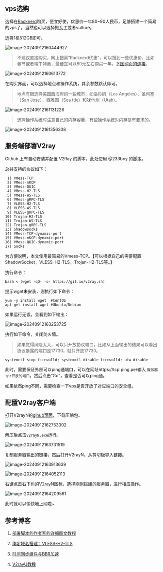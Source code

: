 ## vps选购

选择在[Racknerd](https://www.racknerd.com/kvm-vps)购买，便宜好使，优惠价一年80~90人民币，足够搭建一个简易的vps了。当然也可以选择搬瓦工或者vulture。

选择1核512GB即可。

![image-20240912160444927](https://my-pic.miaops.sbs/2024/09/image-20240912160444927.png)

> 不建议直接购买，网上搜索“Racknerd优惠”，可以搜到一些优惠价，比如春节或者端午特惠，最便宜可以80元左右购买一年。[下图网页的连接](https://walixz.com/racknerd-coupon.html)。

![image-20240912160613772](https://my-pic.miaops.sbs/2024/09/image-20240912160613772.png)

在购买界面，可以选择地点和操作系统，其余参数默认即可。

> 地点有限选择美国西海岸的一些城市，如洛杉矶（Los Angeles）、圣何塞（San Jose）、西雅图（Sea ttle）和犹他州（Utah）。

![image-20240912161131226](https://my-pic.miaops.sbs/2024/09/image-20240912161131226.png)

> 选择操作系统时注意自己的内存容量，有些操作系统对内存是有要求的。

![image-20240912161356338](https://my-pic.miaops.sbs/2024/09/image-20240912161356338.png)



## 服务端部署V2ray

Github 上有自动安装并配置 V2Ray 的脚本，此处使用 @233boy 的[脚本](https://github.com/233boy/v2ray)。

总共支持的协议如下：

```shell
 1) VMess-TCP
 2) VMess-mKCP
 3) VMess-QUIC
 4) VMess-H2-TLS
 5) VMess-WS-TLS
 6) VMess-gRPC-TLS
 7) VLESS-H2-TLS
 8) VLESS-WS-TLS
 9) VLESS-gRPC-TLS
10) Trojan-H2-TLS
11) Trojan-WS-TLS
12) Trojan-gRPC-TLS
13) Shadowsocks
14) VMess-TCP-dynamic-port
15) VMess-mKCP-dynamic-port
16) VMess-QUIC-dynamic-port
17) Socks
```



为方便说明，本文使用最简易的Vmess-TCP。【可以根据自己的需要配置ShadowSocket，VLESS-H2-TLS，Trojan-H2-TLS等。】

执行命令：

```shell
bash < (wget -qO- -o- https://git.io/v2ray.sh)
```

提示wget未安装，则执行如下命令：

```shell
yum -y install wget  #CentOS
apt-get install wget #Ubuntu/Debian
```

如果运行无误，会看到如下输出：

![image-20240912163253725](https://my-pic.miaops.sbs/2024/09/image-20240912163253725.png)

执行如下命令，关闭防火墙。

> 如果觉得风险太大，可以只开放协议端口，比如从上面输出的结果可以看出协议暴露的端口是17730，就只开放17730。

```shell
systemctl stop firewalld; systemctl disable firewalld; ufw disable
```

此时，需要保证外部可以ping通端口，可以在网址https://tcp.ping.pe/输入 `服务器ip:开放的端口`，然后点击“Go”，查看是否可以ping通。

如果依然ping不同，需要检查一下vps是否开放了对应端口的安全组。



## 配置V2ray客户端

打开V2rayN的[gihub页面](![](https://my-pic.miaops.sbs/2024/09/image-20240912162753302.png))，下载压缩包。

![image-20240912162753302](https://my-pic.miaops.sbs/2024/09/image-20240912162753302.png)



解压后点击`v2rayN.exe`运行。

![image-20240912163731519](https://my-pic.miaops.sbs/2024/09/image-20240912163731519.png)



复制服务器输出的链接，然后打开V2rayN，从剪切板导入链接。

![image-20240912163913639](https://my-pic.miaops.sbs/2024/09/image-20240912163913639.png)

![image-20240912164052113](https://my-pic.miaops.sbs/2024/09/image-20240912164052113.png)

右键点击右下角的V2rayN图标，选择刚刚搭建的服务器，进行相应操作。

![image-20240912164209561](https://my-pic.miaops.sbs/2024/09/image-20240912164209561.png)

此时就可以愉快地上网啦~



## 参考博客

1. [部署脚本的作者写的详细图文教程](https://github.com/233boy/v2ray/wiki/V2Ray%E6%90%AD%E5%BB%BA%E8%AF%A6%E7%BB%86%E5%9B%BE%E6%96%87%E6%95%99%E7%A8%8B)

2. [绑定域名搭建：VLESS-H2-TLS](https://blog.windsky.tech/2023/06/01/VPS-Proxy-Server/)

3. [时间同步组件与BBR加速](https://iyideng.org/black-technology/cgfw/vmess-v2ray-server-building-and-using-tutorial.html#%EF%BC%881%EF%BC%89%E5%AE%89%E8%A3%85%E6%97%B6%E9%97%B4%E5%90%8C%E6%AD%A5%E7%BB%84%E4%BB%B6ntp)

4. [V2rayU教程](https://v2rayudl.org/#:~:text=%E5%9C%A8V2RayU%20%E4%B8%AD%EF%BC%8CPAC%EF%BC%88Proxy,%E5%86%8D%E4%B8%8B%E6%96%B9%E6%B7%BB%E5%8A%A0%E6%89%8B%E5%8A%A8%E8%A7%84%E5%88%99%E3%80%82)


